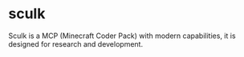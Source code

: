 # sculk
Sculk is a MCP (Minecraft Coder Pack) with modern capabilities, it is designed for research and development.
